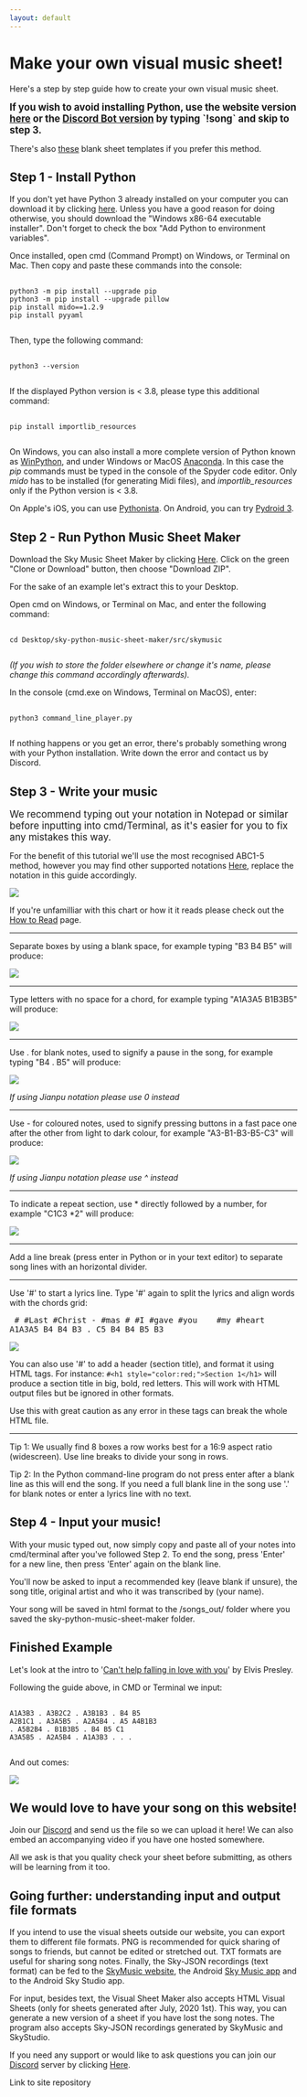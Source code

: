 ```yaml
---
layout: default
---
```


<h1>Make your own visual music sheet!</h1>

<p>Here's a step by step guide how to create your own visual music sheet.</p>

<p><b><span style="font-size:1.2em;">If you wish to avoid installing Python, use the website version <a href="https://jmmelko.pythonanywhere.com/" target="_blank">here</a> or the <a href="https://discord.gg/thatskygame">Discord Bot version</a> by typing `!song` and skip to step 3.</span></b></p>

There's also <a href="https://sky.bloomexperiment.com/t/sky-music-icon-templates/746" target="_blank">these</a> blank sheet templates if you prefer this method.

<h2>Step 1 - Install Python</h2>
<p>If you don't yet have Python 3 already installed on your computer you can download it by clicking <a href="https://www.python.org/downloads/" target="_blank">here</a>.
Unless you have a good reason for doing otherwise, you should download the "Windows x86-64 executable installer". Don't forget to check the box "Add Python to environment variables".</p>

<p>Once installed, open cmd (Command Prompt) on Windows, or Terminal on Mac. Then copy and paste these commands into the console:</p>
<pre>
  <code>
python3 -m pip install --upgrade pip
python3 -m pip install --upgrade pillow
pip install mido==1.2.9
pip install pyyaml
  </code>
</pre>

<p>Then, type the following command:</p>
<pre>
  <code>
python3 --version
  </code>
</pre>

<p>If the displayed Python version is < 3.8, please type this additional command:</p>
<pre>
  <code>
pip install importlib_resources
  </code>
</pre>

<p>On Windows, you can also install a more complete version of Python known as <a href="https://sourceforge.net/projects/winpython/">WinPython</a>, and under Windows or MacOS <a href="https://www.anaconda.com/products/individual">Anaconda</a>. In this case the <i>pip</i> commands must be typed in the console of the Spyder code editor. Only <i>mido</i> has to be installed (for generating Midi files), and <i>importlib_resources</i> only if the Python version is < 3.8.</p>

<p>On Apple's iOS, you can use <a href="http://omz-software.com/pythonista/">Pythonista</a>. On Android, you can try <a href="https://play.google.com/store/apps/details?id=ru.iiec.pydroid3&hl=en_US">Pydroid 3</a>.

<h2>Step 2 - Run Python Music Sheet Maker</h2>
<p>Download the Sky Music Sheet Maker by clicking <a href="https://github.com/sky-music/sky-python-music-sheet-maker" target="_blank">Here</a>. Click on the green "Clone or Download" button, then choose "Download ZIP".</p>

For the sake of an example let's extract this to your Desktop.

<p>Open cmd on Windows, or Terminal on Mac, and enter the following command:</p>
<pre>
  <code>
cd Desktop/sky-python-music-sheet-maker/src/skymusic
  </code>
</pre>
    
<i>(If you wish to store the folder elsewhere or change it's name, please change this command accordingly afterwards).</i>

<p>In the console (cmd.exe on Windows, Terminal on MacOS), enter:</p>
<pre>
  <code>
python3 command_line_player.py
  </code>
</pre>

<p>If nothing happens or you get an error, there's probably something wrong with your Python installation. Write down the error and contact us by Discord.</p>

<h2>Step 3 - Write your music</h2>
<span style="font-size:1.2em;">We recommend typing out your notation in Notepad or similar before inputting into cmd/Terminal, as it's easier for you to fix any mistakes this way.</span>

<p>For the benefit of this tutorial we'll use the most recognised ABC1-5 method, however you may find other supported notations <a href="./assets/images/notations.png" target="_blank">Here</a>, replace the notation in this guide accordingly.</p>
<p><img src="./assets/images/Chart.jpg"></p>
If you're unfamilliar with this chart or how it it reads please check out the <a href="./how-to-read.html">How to Read</a> page.
<hr>
<p>Separate boxes by using a blank space, for example typing "B3 B4 B5" will produce:</p>
<p><img src="./assets/images/notespaces.png"></p>
<hr>
<p>Type letters with no space for a chord, for example typing "A1A3A5 B1B3B5" will produce:</p>
<p><img src="./assets/images/chords.png"></p>
<hr>
<p>Use . for blank notes, used to signify a pause in the song, for example typing "B4 . B5" will produce:</p>
<p><img src="./assets/images/space.png"></p>
<p><i>If using Jianpu notation please use 0 instead</i></p>
<hr>
<p>Use - for coloured notes, used to signify pressing buttons in a fast pace one after the other from light to dark colour, for example "A3-B1-B3-B5-C3" will produce:</p>
<p><img src="./assets/images/colourednotes.JPG"></p>
<p><i>If using Jianpu notation please use ^ instead</i></p>
<hr>
<p>To indicate a repeat section, use * directly followed by a number, for example "C1C3 *2" will produce:</p>
<img src="./assets/images/Repeat.JPG">
<hr>
<p>Add a line break (press enter in Python or in your text editor) to separate song lines with an horizontal divider.</p>
<hr>
<p>Use '#' to start a lyrics line. Type '#' again to split the lyrics and align words with the chords grid: </p>

<pre>
 # #Last #Christ - #mas # #I #gave #you    #my #heart
A1A3A5 B4 B4 B3 . C5 B4 B4 B5 B3
</pre>

<img src="./assets/images/Comments.PNG">

<p>You can also use '#' to add a header (section title), and format it using HTML tags. For instance:
<code>#&lt;h1 style="color:red;"&gt;Section 1&lt;/h1&gt;</code>
 will produce a section title in big, bold, red letters. This will work with HTML output files but be ignored in other formats.</p>
<p>Use this with great caution as any error in these tags can break the whole HTML file. </p>

<hr>
<p>Tip 1: We usually find 8 boxes a row works best for a 16:9 aspect ratio (widescreen). Use line breaks to divide your song in rows.</p>
Tip 2: In the Python command-line program do not press enter after a blank line as this will end the song. If you need a full blank line in the song use '.' for blank notes or enter a lyrics line with no text.

<h2>Step 4 - Input your music!</h2>
With your music typed out, now simply copy and paste all of your notes into cmd/terminal after you've followed Step 2.
To end the song, press 'Enter' for a new line, then press 'Enter' again on the blank line.

You'll now be asked to input a recommended key (leave blank if unsure), the song title, original artist and who it was transcribed by (your name).

Your song will be saved in html format to the /songs_out/ folder where you saved the sky-python-music-sheet-maker folder.

<h2>Finished Example</h2>
<p>Let's look at the intro to '<a href="./songs/Cant-Help-Falling-in-Love-Intro.html">Can't help falling in love with you</a>' by Elvis Presley.</p>
Following the guide above, in CMD or Terminal we input:
<pre>
  <code>
A1A3B3 . A3B2C2 . A3B1B3 . B4 B5
A2B1C1 . A3A5B5 . A2A5B4 . A5 A4B1B3
. A5B2B4 . B1B3B5 . B4 B5 C1
A3A5B5 . A2A5B4 . A1A3B3 . . .
  </code>
</pre>

And out comes:
<p><img src="./assets/images/finishedexample.JPG"></p>

<h2>We would love to have your song on this website!</h2>
<p>Join our <a href="./discord.html">Discord</a> and send us the file so we can upload it here! We can also embed an accompanying video if you have one hosted somewhere.</p>
All we ask is that you quality check your sheet before submitting, as others will be learning from it too.

<h2>Going further: understanding input and output file formats</h2>

<p>If you intend to use the visual sheets outside our website, you can export them to different file formats. PNG is recommended for quick sharing of songs to friends, but cannot be edited or stretched out. TXT formats are useful for sharing song notes.
Finally, the Sky-JSON recordings (text format) can be fed to the <a href="http://sky-music.herokuapp.com">SkyMusic website</a>, the Android <a href="https://play.google.com/store/apps/details?id=com.herokuapp.sky_music.twa">Sky Music app</a> and to the Android Sky Studio app.
</p>
<p>
For input, besides text, the Visual Sheet Maker also accepts HTML Visual Sheets (only for sheets generated after July, 2020 1st). This way, you can generate a new version of a sheet if you have lost the song notes.
The program also accepts Sky-JSON recordings generated by SkyMusic and SkyStudio.
</p>



<p>If you need any support or would like to ask questions you can join our <a href="./discord.html">Discord</a> server by clicking <a href="./discord.html">Here</a>.</p>
<p><a bref="https://github.com/sky-music/sky-music.github.io"> Link to site repository</a></p>


